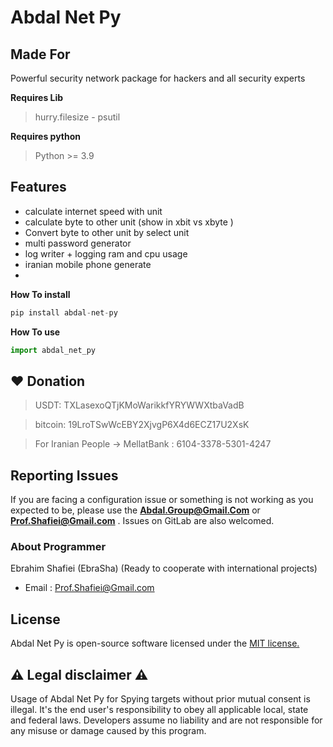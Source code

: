 # Abdal Net Py


## Made For



Powerful security network package for hackers and all security experts



**Requires Lib**
> hurry.filesize - psutil


**Requires python**
> Python >= 3.9



## Features


- calculate internet speed with unit
- calculate byte to other unit (show in xbit vs xbyte )
- Convert byte to other unit by select unit
- multi password generator 
- log writer + logging ram and cpu usage
- iranian mobile phone generate
- 

**How To install**

```py
pip install abdal-net-py
```

**How To use**

```py
import abdal_net_py
```


## ❤️ Donation
> USDT:      TXLasexoQTjKMoWarikkfYRYWWXtbaVadB

> bitcoin:   19LroTSwWcEBY2XjvgP6X4d6ECZ17U2XsK

> For Iranian People -> MellatBank : 6104-3378-5301-4247


## Reporting Issues 

If you are facing a configuration issue or something is not working as you expected to be, please use the **Abdal.Group@Gmail.Com** or **Prof.Shafiei@Gmail.com** . Issues on GitLab are also welcomed.




### About Programmer
Ebrahim Shafiei (EbraSha) (Ready to cooperate with international projects)
- Email : Prof.Shafiei@Gmail.com


## License
Abdal Net Py is open-source software licensed under the [MIT license.](https://choosealicense.com/licenses/mit/)


## ⚠️ Legal disclaimer ⚠️

Usage of Abdal Net Py for Spying targets without prior mutual consent is illegal. It's the end user's responsibility to obey all applicable local, state and federal laws. Developers assume no liability and are not responsible for any misuse or damage caused by this program.




